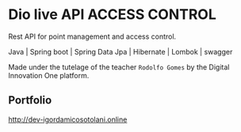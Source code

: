 # Dio live API ACCESS CONTROL

Rest API for point management and access control.

Java | Spring boot | Spring Data Jpa | Hibernate | Lombok | swagger


Made under the tutelage of the teacher
`Rodolfo Gomes`
by the Digital Innovation One platform.

## Portfolio

http://dev-igordamicosotolani.online